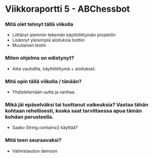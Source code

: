 Viikkoraportti 5 - ABChessbot
========

### Mitä olet tehnyt tällä viikolla

* Liittänyt aiemmin tekemän käyttöliittymän projektiin
* Lisännyt yleisimpiä aloituksia bottiin
* Muutaman testin

### Miten ohjelma on edistynyt?

* Aika vauhdilla, käyttöliittymä + aloitukset.

### Mitä opin tällä viikolla / tänään?

* Yhdistelemään uutta ja vanhaa.

### Mikä jäi epäselväksi tai tuottanut vaikeuksia? Vastaa tähän kohtaan rehellisesti, koska saat tarvittaessa apua tämän kohdan perusteella.

* Saako String.contains() käyttää?

### Mitä teen seuraavaksi?

* Valmistaudun demoon


